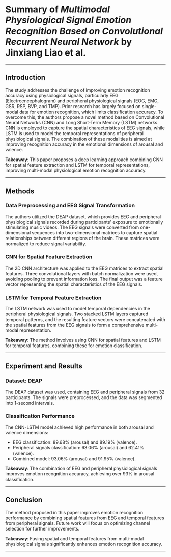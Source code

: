 # Summary of *Multimodal Physiological Signal Emotion Recognition Based on Convolutional Recurrent Neural Network* by Jinxiang Liao et al.

---

## Introduction

The study addresses the challenge of improving emotion recognition accuracy using physiological signals, particularly EEG (Electroencephalogram) and peripheral physiological signals (EOG, EMG, GSR, RSP, BVP, and TMP). Prior research has largely focused on single-modal data for emotion recognition, which limits classification accuracy. To overcome this, the authors propose a novel method based on Convolutional Neural Networks (CNN) and Long Short-Term Memory (LSTM) networks. CNN is employed to capture the spatial characteristics of EEG signals, while LSTM is used to model the temporal representations of peripheral physiological signals. The combination of these modalities is aimed at improving recognition accuracy in the emotional dimensions of arousal and valence.

**Takeaway**: This paper proposes a deep learning approach combining CNN for spatial feature extraction and LSTM for temporal representations, improving multi-modal physiological emotion recognition accuracy.

---

## Methods

### Data Preprocessing and EEG Signal Transformation

The authors utilized the DEAP dataset, which provides EEG and peripheral physiological signals recorded during participants' exposure to emotionally stimulating music videos. The EEG signals were converted from one-dimensional sequences into two-dimensional matrices to capture spatial relationships between different regions of the brain. These matrices were normalized to reduce signal variability.

### CNN for Spatial Feature Extraction

The 2D CNN architecture was applied to the EEG matrices to extract spatial features. Three convolutional layers with batch normalization were used, avoiding pooling to prevent information loss. The final output was a feature vector representing the spatial characteristics of the EEG signals.

### LSTM for Temporal Feature Extraction

The LSTM network was used to model temporal dependencies in the peripheral physiological signals. Two stacked LSTM layers captured temporal patterns, and the resulting feature vectors were concatenated with the spatial features from the EEG signals to form a comprehensive multi-modal representation.

**Takeaway**: The method involves using CNN for spatial features and LSTM for temporal features, combining these for emotion classification.

---

## Experiment and Results

### Dataset: DEAP

The DEAP dataset was used, containing EEG and peripheral signals from 32 participants. The signals were preprocessed, and the data was segmented into 1-second intervals.

### Classification Performance

The CNN-LSTM model achieved high performance in both arousal and valence dimensions:

- EEG classification: 89.68% (arousal) and 89.19% (valence).
- Peripheral signals classification: 63.06% (arousal) and 62.41% (valence).
- Combined model: 93.06% (arousal) and 91.95% (valence).

**Takeaway**: The combination of EEG and peripheral physiological signals improves emotion recognition accuracy, achieving over 93% in arousal classification.

---

## Conclusion

The method proposed in this paper improves emotion recognition performance by combining spatial features from EEG and temporal features from peripheral signals. Future work will focus on optimizing channel selection for further improvements.

**Takeaway**: Fusing spatial and temporal features from multi-modal physiological signals significantly enhances emotion recognition accuracy.

---
